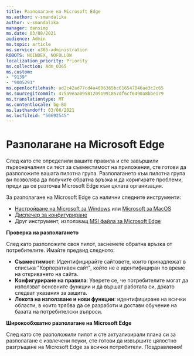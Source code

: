 ```yaml
---
title: Разполагане на Microsoft Edge
ms.author: v-smandalika
author: v-smandalika
manager: dansimp
ms.date: 03/08/2021
audience: Admin
ms.topic: article
ms.service: o365-administration
ROBOTS: NOINDEX, NOFOLLOW
localization_priority: Priority
ms.collection: Adm_O365
ms.custom:
- "9139"
- "9005291"
ms.openlocfilehash: ad2c42ad77cd4a4606365bc616547846ae3c2c65
ms.sourcegitcommit: 475a9eaa095812091991857df6cf6490a8bbe179
ms.translationtype: MT
ms.contentlocale: bg-BG
ms.lasthandoff: 03/08/2021
ms.locfileid: "50692545"
---
```

# <a name="deploy-microsoft-edge"></a>Разполагане на Microsoft Edge

След като сте определили вашите правила и сте завършили първоначалния си тест за съвместимост на приложения, сте готови да разположите вашата пилотна група. Разполагането към пилотна група ви позволява да получите обратна връзка и да коригирате проблеми, преди да се разточва Microsoft Edge към цялата организация.

За разполагане на Microsoft Edge са налични следните инструменти:

- [Настройване на Microsoft за Windows](https://docs.microsoft.com/mem/intune/apps/apps-windows-edge) или [Microsoft за MacOS](https://docs.microsoft.com/mem/intune/apps/apps-edge-macos)
- [Диспечер за конфигуриране](https://docs.microsoft.com/DeployEdge/deploy-edge-with-configuration-manager)
- Друг инструмент, използващ [MSI файла за Microsoft Edge](https://www.microsoft.com/edge/business/download)

**Проверка на разполагането**

След като разположите своя пилот, заснемете обратна връзка от потребителите. Имайте предвид следното:
- **Съвместимост**: Идентифицирайте сайтовете, които принадлежат в списъка "Корпоративен сайт", който не е идентифициран по време на откриването на сайта.
- **Конфигуриране на правила**: Уверете се, че потребителите могат да използват основните функции и да вършат работата си, докато следват указания за защита.
- **Лекота на използване и нови функции**: идентифициране на всички области, в които трябва да се разработи и достави обучение на базата на потребителски въпроси.

**Широкообхватно разполагане на Microsoft Edge**

След като сте разположили пилот и сте актуализирали плана си за разполагане с извлечени поуки, сте готови да извършите цялостно разгръщане на Microsoft Edge за всички потребители. Поздравления!

